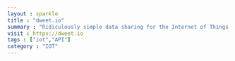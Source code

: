```yaml
---
layout : sparkle
title : "dweet.io"
summary : "Ridiculously simple data sharing for the Internet of Things."
visit : https://dweet.io
tags : ["iot","API"]
category : "IOT"
---
```

